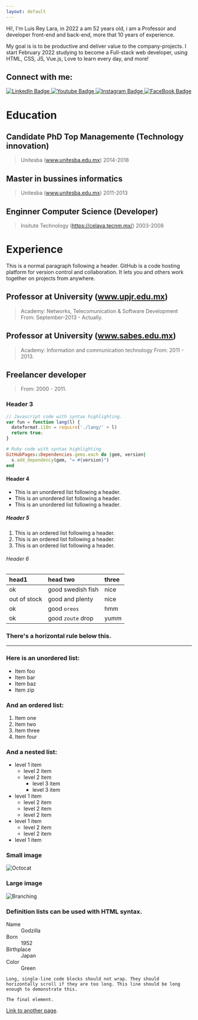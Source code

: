 ```yaml
---
layout: default
---
```


Hi!, I'm Luis Rey Lara, in 2022 a am 52 years old, i am a Professor and developer front-end and back-end, more that 10 years of experience.

My goal is is to be productive and deliver value to the company-projects. I start February 2022 studying to become a Full-stack web developer, using HTML, CSS, JS, Vue.js, Love to learn every day, and more!
## Connect with me:
<div id="badges">
  <a href="https://www.linkedin.com/in/luisreylara/">
    <img src="https://img.shields.io/badge/LinkedIn-blue?style=for-the-badge&logo=linkedin&logoColor=white" alt="LinkedIn Badge"/>
  </a>
  <a href="youtube.com/@LuisReyLara">
    <img src="https://img.shields.io/badge/YouTube-red?style=for-the-badge&logo=youtube&logoColor=white" alt="Youtube Badge"/>
  </a>
  <a href="https://www.instagram.com/luis.rey.lara/?hl=en">
    <img src="https://img.shields.io/badge/Instagram-E4405F?style=for-the-badge&logo=instagram&logoColor=white" alt="Instagram Badge"/>
  </a>
  <a href="https://www.facebook.com/luisreylara/">
    <img src="https://img.shields.io/badge/Facebook-Connect-brightgreen?style=for-the-badge&labelColor=black&logo=facebook" alt="FaceBook Badge"/>
  </a>
</div>

# Education

## Candidate PhD Top Managemente (Technology innovation)
> Unitesba (www.unitesba.edu.mx)
> 2014-2018

## Master in bussines informatics
> Unitesba (www.unitesba.edu.mx)
> 2011-2013

## Enginner Computer Science (Developer)
> Insitute Technology  (https://celaya.tecnm.mx/)
>2003-2008

# Experience

This is a normal paragraph following a header. GitHub is a code hosting platform for version control and collaboration. It lets you and others work together on projects from anywhere.

## Professor at University (www.upjr.edu.mx)
> Academy: Networks, Telecomunication & Software Development
> From: September-2013 - Actually.

## Professor at University (www.sabes.edu.mx)
> Academy: Information and communication technology
> From: 2011 - 2013.

## Freelancer developer
> From: 2000 - 2011.

### Header 3

```js
// Javascript code with syntax highlighting.
var fun = function lang(l) {
  dateformat.i18n = require('./lang/' + l)
  return true;
}
```

```ruby
# Ruby code with syntax highlighting
GitHubPages::Dependencies.gems.each do |gem, version|
  s.add_dependency(gem, "= #{version}")
end
```

#### Header 4

*   This is an unordered list following a header.
*   This is an unordered list following a header.
*   This is an unordered list following a header.

##### Header 5

1.  This is an ordered list following a header.
2.  This is an ordered list following a header.
3.  This is an ordered list following a header.

###### Header 6

| head1        | head two          | three |
|:-------------|:------------------|:------|
| ok           | good swedish fish | nice  |
| out of stock | good and plenty   | nice  |
| ok           | good `oreos`      | hmm   |
| ok           | good `zoute` drop | yumm  |

### There's a horizontal rule below this.

* * *

### Here is an unordered list:

*   Item foo
*   Item bar
*   Item baz
*   Item zip

### And an ordered list:

1.  Item one
1.  Item two
1.  Item three
1.  Item four

### And a nested list:

- level 1 item
  - level 2 item
  - level 2 item
    - level 3 item
    - level 3 item
- level 1 item
  - level 2 item
  - level 2 item
  - level 2 item
- level 1 item
  - level 2 item
  - level 2 item
- level 1 item

### Small image

![Octocat](https://github.githubassets.com/images/icons/emoji/octocat.png)

### Large image

![Branching](https://www.pngfind.com/pngs/m/141-1417486_grafica-de-gantt-png-transparent-png.png)


### Definition lists can be used with HTML syntax.

<dl>
<dt>Name</dt>
<dd>Godzilla</dd>
<dt>Born</dt>
<dd>1952</dd>
<dt>Birthplace</dt>
<dd>Japan</dd>
<dt>Color</dt>
<dd>Green</dd>
</dl>

```
Long, single-line code blocks should not wrap. They should horizontally scroll if they are too long. This line should be long enough to demonstrate this.
```

```
The final element.
```

[Link to another page](./another-page.html).

